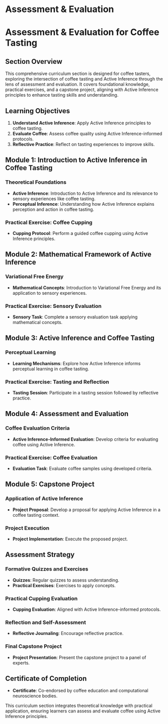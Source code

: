 # Assessment & Evaluation

# Assessment & Evaluation for Coffee Tasting

## Section Overview

This comprehensive curriculum section is designed for coffee tasters, exploring the intersection of coffee tasting and Active Inference through the lens of assessment and evaluation. It covers foundational knowledge, practical exercises, and a capstone project, aligning with Active Inference principles to enhance tasting skills and understanding.

## Learning Objectives

1. **Understand Active Inference**: Apply Active Inference principles to coffee tasting.
2. **Evaluate Coffee**: Assess coffee quality using Active Inference-informed protocols.
3. **Reflective Practice**: Reflect on tasting experiences to improve skills.

## Module 1: Introduction to Active Inference in Coffee Tasting

### Theoretical Foundations

- **Active Inference**: Introduction to Active Inference and its relevance to sensory experiences like coffee tasting.
- **Perceptual Inference**: Understanding how Active Inference explains perception and action in coffee tasting.

### Practical Exercise: Coffee Cupping

- **Cupping Protocol**: Perform a guided coffee cupping using Active Inference principles.

## Module 2: Mathematical Framework of Active Inference

### Variational Free Energy

- **Mathematical Concepts**: Introduction to Variational Free Energy and its application to sensory experiences.

### Practical Exercise: Sensory Evaluation

- **Sensory Task**: Complete a sensory evaluation task applying mathematical concepts.

## Module 3: Active Inference and Coffee Tasting

### Perceptual Learning

- **Learning Mechanisms**: Explore how Active Inference informs perceptual learning in coffee tasting.

### Practical Exercise: Tasting and Reflection

- **Tasting Session**: Participate in a tasting session followed by reflective practice.

## Module 4: Assessment and Evaluation

### Coffee Evaluation Criteria

- **Active Inference-Informed Evaluation**: Develop criteria for evaluating coffee using Active Inference.

### Practical Exercise: Coffee Evaluation

- **Evaluation Task**: Evaluate coffee samples using developed criteria.

## Module 5: Capstone Project

### Application of Active Inference

- **Project Proposal**: Develop a proposal for applying Active Inference in a coffee tasting context.

### Project Execution

- **Project Implementation**: Execute the proposed project.

## Assessment Strategy

### Formative Quizzes and Exercises

- **Quizzes**: Regular quizzes to assess understanding.
- **Practical Exercises**: Exercises to apply concepts.

### Practical Cupping Evaluation

- **Cupping Evaluation**: Aligned with Active Inference-informed protocols.

### Reflection and Self-Assessment

- **Reflective Journaling**: Encourage reflective practice.

### Final Capstone Project

- **Project Presentation**: Present the capstone project to a panel of experts.

## Certificate of Completion

- **Certificate**: Co-endorsed by coffee education and computational neuroscience bodies.

This curriculum section integrates theoretical knowledge with practical application, ensuring learners can assess and evaluate coffee using Active Inference principles.
